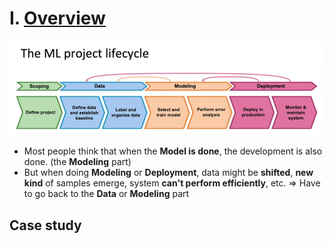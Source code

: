 # I. [Overview](https://www.coursera.org/learn/introduction-to-machine-learning-in-production/lecture/PhRTU/steps-of-an-ml-project)
![Alt text](image-1.png)
- Most people think that when the **Model is done**, the development is also done. (the **Modeling** part)
- But when doing **Modeling** or **Deployment**, data might be **shifted**, **new kind** of samples emerge, system **can't perform efficiently**, etc. => Have to go back to the **Data** or **Modeling** part

## Case study